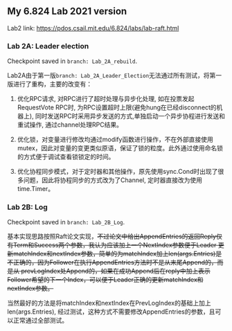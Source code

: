 ## My 6.824 Lab 2021 version
Lab2 link: https://pdos.csail.mit.edu/6.824/labs/lab-raft.html

### Lab 2A: Leader election
Checkpoint saved in `branch: Lab_2A_rebuild`.

Lab2A由于第一版`branch: Lab_2A_Leader_Election`无法通过所有测试，将第一版进行了重构，主要的改变有：

1. 优化RPC请求, 对RPC进行了超时处理与异步化处理, 如在投票发起RequestVote RPC时, 为RPC设置超时上限(避免hung在已经disconnect的机器上), 同时发送RPC时采用异步发送的方式,单独启动一个异步协程进行发送和重试操作, 通过channel处理RPC结果。
   
2. 优化锁，对变量进行修改均通过modify函数进行操作，不在外部直接使用mutex，因此对变量的变更类似原语，保证了锁的粒度。此外通过使用命名锁的方式便于调试查看锁锁定的时间。

3. 优化协程同步模式，对于定时器和其他操作，原先使用sync.Cond时出现了很多问题，因此将协程同步的方式改为了Channel, 定时器直接改为使用time.Timer。

### Lab 2B: Log
Checkpoint saved in `branch: Lab_2B_Log`.

基本实现思路按照Raft论文实现，~~不过论文中给出AppendEntries的返回Reply仅有Term和Success两个参数，我认为应该加上一个NextIndex参数便于Leader
更新matchIndex和nextIndex参数，简单的为matchIndex加上len(args.Entries)是不正确的，因为Follower在执行AppendEntries方法时不是从末尾Append的，而是从
prevLogIndex处Append的，如果在成功Append后在reply中加上表示Follower希望的下一个Index，可以便于Leader正确的更新matchIndex和nextIndex参数。~~

当然最好的方法是将matchIndex和nextIndex在PrevLogIndex的基础上加上len(args.Entries), 经过测试，这种方式不需要修改AppendEntries的参数，且可以正常通过全部测试。